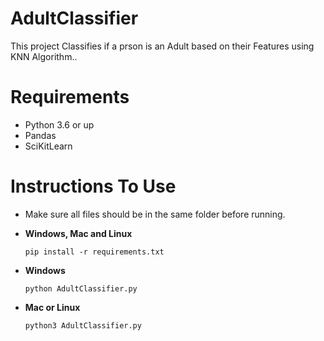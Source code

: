 # AdultClassifier
This project Classifies if a prson is an Adult based on their Features using KNN Algorithm..

# Requirements
 - Python 3.6 or up
 - Pandas
 - SciKitLearn
 
 # Instructions To Use
 - Make sure all files should be in the same folder before running.
 
 - **Windows, Mac and Linux**
   ``` 
   pip install -r requirements.txt
   ```
 - **Windows**
   ```
   python AdultClassifier.py
   ```
 - **Mac or Linux**
   ```
   python3 AdultClassifier.py
   ```
